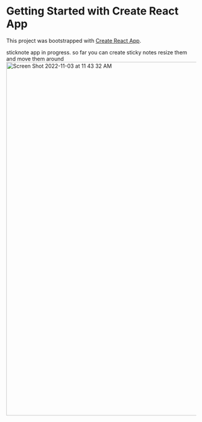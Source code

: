 # Getting Started with Create React App

This project was bootstrapped with [Create React App](https://github.com/facebook/create-react-app).

sticknote app in progress. so far you can create sticky notes resize them and move them around
<img width="937" alt="Screen Shot 2022-11-03 at 11 43 32 AM" src="https://user-images.githubusercontent.com/40246928/199767407-bfdcc134-6353-43f1-b984-537a3c6fd7a0.png">
